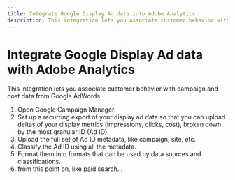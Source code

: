 ```yaml
---
title: Integrate Google Display Ad data into Adobe Analytics
description: This integration lets you associate customer behavior with campaign and cost data from Google AdWords.
---
```


# Integrate Google Display Ad data with Adobe Analytics

This integration lets you associate customer behavior with campaign and cost data from Google AdWords.


1. Open Google Campaign Manager.
1. Set up a recurring export of your display ad data so that you can upload deltas of your display metrics (impressions, clicks, cost), broken down by the most granular ID (Ad ID).
1. Upload the full set of Ad ID metadata, like campaign, site, etc.
1. Classify the Ad ID using all the metadata.
1. Format them into formats that can be used by data sources and classifications.
1. from this point on, like paid search...
